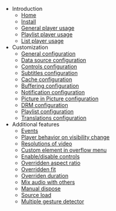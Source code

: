 <!-- docs/_sidebar.md -->
* Introduction
    * [Home](home.md)
    * [Install](install.md)
    * [General player usage](generalplayerusage.md)
    * [Playlist player usage](playlistplayerusage.md)
    * [List player usage](listplayerusage.md)
* Customization
    * [General configuration](generalconfiguration.md)
    * [Data source configuration](datasourceconfiguration.md)
    * [Controls configuration](controlsconfiguration.md)
    * [Subtitles configuration](subtitlesconfiguration.md)
    * [Cache configuration](cacheconfiguration.md)
    * [Buffering configuration](bufferingconfiguration.md)
    * [Notification configuration](notificationconfiguration.md)
    * [Picture in Picture configuration](pictureinpictureconfiguration.md)
    * [DRM configuration](drmconfiguration.md)
    * [Playlist configuration](playlistconfiguration.md)
    * [Translations configuration](translationsconfiguration.md)
* Additional features
    * [Events](events.md)
    * [Player behavior on visibility change](playerbehavioronvisibilitychange.md)
    * [Resolutions of video](resolutionsofvideo.md)
    * [Custom element in overflow menu](customelementinoverflowmenu.md)
    * [Enable/disable controls](enabledisablecontrols.md)
    * [Overridden aspect ratio](overriddenaspectratio.md)
    * [Overridden fit](overriddenfit.md)
    * [Overriden duration](overriddenduration.md)
    * [Mix audio with others](mixaudiowithothers.md)
    * [Manual dispose](manualdispose.md)
    * [Source load](sourceload.md)
    * [Multiple gesture detector](multiplegesturedetector.md)